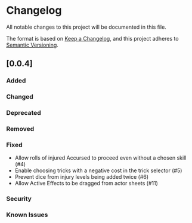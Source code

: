 # Changelog

All notable changes to this project will be documented in this file.

The format is based on [Keep a Changelog](https://keepachangelog.com/en/1.1.0/),
and this project adheres to [Semantic Versioning](https://semver.org/spec/v2.0.0.html).

<!--
## Unreleased

### Added

### Changed

### Deprecated

### Removed

### Fixed

### Security

### Known Issues
-->

## [0.0.4]

### Added

### Changed

### Deprecated

### Removed

### Fixed

- Allow rolls of injured Accursed to proceed even without a chosen skill (#4)
- Enable choosing tricks with a negative cost in the trick selector (#5)
- Prevent dice from injury levels being added twice (#6)
- Allow Active Effects to be dragged from actor sheets (#11)

### Security

### Known Issues
